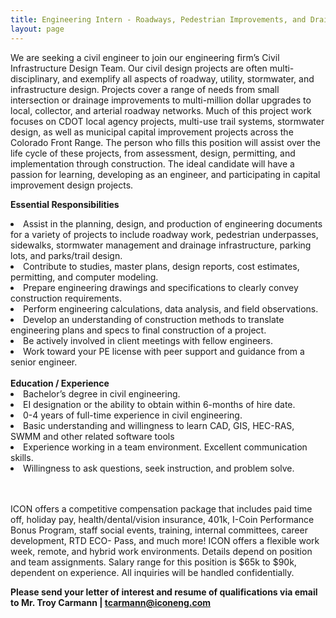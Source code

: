 ```yaml
---
title: Engineering Intern - Roadways, Pedestrian Improvements, and Drainage
layout: page
---
```

We are seeking a civil engineer to join our engineering firm’s Civil Infrastructure Design Team. Our civil design projects are often multi-
disciplinary, and exemplify all aspects of roadway, utility, stormwater, and infrastructure design. Projects cover a range of needs from
small intersection or drainage improvements to multi-million dollar upgrades to local, collector, and arterial roadway networks. Much of
this project work focuses on CDOT local agency projects, multi-use trail systems, stormwater design, as well as municipal capital
improvement projects across the Colorado Front Range. The person who fills this position will assist over the life cycle of these
projects, from assessment, design, permitting, and implementation through construction. The ideal candidate will have a passion for
learning, developing as an engineer, and participating in capital improvement design projects.

<b>Essential Responsibilities</b>
<li>Assist in the planning, design, and production of engineering documents for a variety of projects to include roadway work,
pedestrian underpasses, sidewalks, stormwater management and drainage infrastructure, parking lots, and parks/trail design.</li>
<li>Contribute to studies, master plans, design reports, cost estimates, permitting, and computer modeling.</li>
<li>Prepare engineering drawings and specifications to clearly convey construction requirements.</li>
<li>Perform engineering calculations, data analysis, and field observations.</li>
<li>Develop an understanding of construction methods to translate engineering plans and specs to final construction of a project.</li>
<li>Be actively involved in client meetings with fellow engineers.</li>
<li>Work toward your PE license with peer support and guidance from a senior engineer.</li>

<br>
<b>Education / Experience</b>

<li>Bachelor’s degree in civil engineering.</li>
<li>EI designation or the ability to obtain within 6-months of hire date.</li>
<li>0-4 years of full-time experience in civil engineering.</li>
<li>Basic understanding and willingness to learn CAD, GIS, HEC-RAS, SWMM and other related software tools</li>
<li>Experience working in a team environment. Excellent communication skills.</li>
<li>Willingness to ask questions, seek instruction, and problem solve.</li>

<br>
<br>

ICON offers a competitive compensation package that includes paid time off, holiday pay, health/dental/vision insurance,
401k, I-Coin Performance Bonus Program, staff social events, training, internal committees, career development, RTD ECO-
Pass, and much more! ICON offers a flexible work week, remote, and hybrid work environments. Details depend on position and team assignments.
Salary range for this position is $65k to $90k, dependent on experience. All inquiries will be handled confidentially.


<b>Please send your letter of interest and resume of qualifications via email to
Mr. Troy Carmann | <tcarmann@iconeng.com></b>
